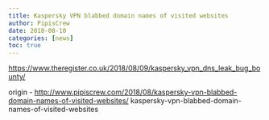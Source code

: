 ```yaml
---
title: Kaspersky VPN blabbed domain names of visited websites
author: PipisCrew
date: 2018-08-10
categories: [news]
toc: true
---
```


https://www.theregister.co.uk/2018/08/09/kaspersky_vpn_dns_leak_bug_bounty/

origin - http://www.pipiscrew.com/2018/08/kaspersky-vpn-blabbed-domain-names-of-visited-websites/ kaspersky-vpn-blabbed-domain-names-of-visited-websites